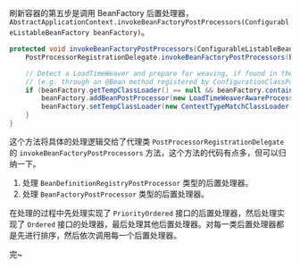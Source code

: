 刷新容器的第五步是调用 BeanFactory 后置处理器，`AbstractApplicationContext.invokeBeanFactoryPostProcessors(ConfigurableListableBeanFactory beanFactory)`。

```java
protected void invokeBeanFactoryPostProcessors(ConfigurableListableBeanFactory beanFactory) {
    PostProcessorRegistrationDelegate.invokeBeanFactoryPostProcessors(beanFactory, getBeanFactoryPostProcessors());

    // Detect a LoadTimeWeaver and prepare for weaving, if found in the meantime
    // (e.g. through an @Bean method registered by ConfigurationClassPostProcessor)
    if (beanFactory.getTempClassLoader() == null && beanFactory.containsBean(LOAD_TIME_WEAVER_BEAN_NAME)) {
        beanFactory.addBeanPostProcessor(new LoadTimeWeaverAwareProcessor(beanFactory));
        beanFactory.setTempClassLoader(new ContextTypeMatchClassLoader(beanFactory.getBeanClassLoader()));
    }
}
```

这个方法将具体的处理逻辑交给了代理类 `PostProcessorRegistrationDelegate` 的 `invokeBeanFactoryPostProcessors` 方法，这个方法的代码有点多，但可以归纳一下。

1. 处理 `BeanDefinitionRegistryPostProcessor` 类型的后置处理器。
2. 处理 `BeanFactoryPostProcessor` 类型的后置处理器。

在处理的过程中先处理实现了 `PriorityOrdered` 接口的后置处理器，然后处理实现了 `Ordered` 接口的处理器，最后处理其他后置处理器。对每一类后置处理器都是先进行排序，然后依次调用每一个后置处理器。

完~
